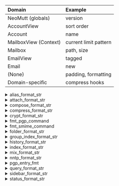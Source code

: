 | Domain                | Example               |
| :-------------------- | :-------------------- |
| NeoMutt (globals)     | version               |
| AccountView           | sort order            |
| Account               | name                  |
| MailboxView (Context) | current limit pattern |
| Mailbox               | path, size            |
| EmailView             | tagged                |
| Email                 | new                   |
| (None)                | padding, formatting   |
| Domain-specific       | compress hooks        |

<details><summary>alias_format_str</summary>

- `%a` Alias name
- `%f` Flags - currently, a 'd' for an alias marked for deletion
- `%n` Index number
- `%r` Address which alias expands to
- `%t` Character which indicates if the alias is tagged for inclusion
---
- `%>X` Right justify the rest of the string and pad with character `X`
- `%|X` Pad to the end of the line with character `X`
- `%*X` Soft-fill with character `X` as pad
---
- `$config` Expand NeoMutt config
- `$ENV` Expand an environment variable
- `pipe.sh|` Expand and run command
- `\x` Whitespace characters, carriage-return, line feed, etc
- ```` `backticks` ```` Execute command

</details>

<details><summary>attach_format_str</summary>

- `%C` Character set
- `%c` Character set: convert?
- `%D` Deleted flag
- `%d` Description
- `%e` MIME content-transfer-encoding
- `%f` Filename
- `%F` Filename for content-disposition header
- `%I` Content-disposition, either I (inline) or A (attachment)
- `%m` Major MIME type
- `%M` MIME subtype
- `%n` Attachment number
- `%Q` 'Q', if MIME part qualifies for attachment counting
- `%s` Size
- `%t` Tagged flag
- `%T` Tree chars
- `%u` Unlink
- `%X` Number of qualifying MIME parts in this part and its children
</details>

<details><summary>compose_format_str</summary>

- `%a` Total number of attachments
- `%h` Local hostname
- `%l` Approximate size (in bytes) of the current message
- `%v` NeoMutt version string
</details>

<details><summary>compress_format_str</summary>

- `%f` Compressed file
- `%t` Plaintext, temporary file
</details>

<details><summary>crypt_format_str</summary>

- `%a` Algorithm
- `%A` Algorithm of the principal key
- `%c` Capabilities
- `%C` Capabilities of the principal key
- `%f` Flags
- `%F` Flags of the principal key
- `%k` Key id
- `%K` Key id of the principal key
- `%l` Length
- `%L` Length of the principal key
- `%n` Number
- `%p` Protocol
- `%t` Trust/validity of the key-uid association
- `%u` User id
- `%[fmt]` Date of key using strftime(3)
</details>

<details><summary>fmt_pgp_command</summary>

- `%a` Value of `$pgp_sign_as` if set, otherwise `$pgp_default_key`
- `%f` File containing a message
- `%p` Expands to PGPPASSFD=0 when a pass phrase is needed, to an empty string otherwise
- `%r` One or more key IDs (or fingerprints if available)
- `%s` File containing the signature part of a multipart/signed attachment when verifying it
</details>

<details><summary>fmt_smime_command</summary>

- `%a` Algorithm used for encryption
- `%C` CA location: Depending on whether `$smime_ca_location` points to a directory or file
- `%c` One or more certificate IDs
- `%d` Message digest algorithm specified with `$smime_sign_digest_alg`
- `%f` File containing a message
- `%i` Intermediate certificates
- `%k` The key-pair specified with `$smime_default_key`
- `%s` File containing the signature part of a multipart/signed attachment when verifying it
</details>

<details><summary>folder_format_str</summary>

- `%C` Current file number
- `%d` Date/time folder was last modified
- `%D` Date/time folder was last modified using `$date_format.`
- `%F` File permissions
- `%f` Filename (with suffix `/`, `@` or `*`)
- `%g` Group name (or numeric gid, if missing)
- `%i` Description of the folder
- `%l` Number of hard links
- `%m` Number of messages in the mailbox
- `%N` N if mailbox has new mail, blank otherwise
- `%n` Number of unread messages in the mailbox
- `%s` Size in bytes
- `%t` `*` if the file is tagged, blank otherwise
- `%u` Owner name (or numeric uid, if missing)
</details>

<details><summary>group_index_format_str</summary>

- `%C` Current newsgroup number
- `%d` Description of newsgroup (becomes from server)
- `%f` Newsgroup name
- `%M` - if newsgroup not allowed for direct post (moderated for example)
- `%N` N if newsgroup is new, u if unsubscribed, blank otherwise
- `%n` Number of new articles in newsgroup
- `%s` Number of unread articles in newsgroup
</details>

<details><summary>history_format_str</summary>

- `%s` History match
</details>

<details><summary>index_format_str</summary>

- `%(fmt)` Date/time when the message was received
- `%a` Address of the author
- `%A` Reply-to address (if present; otherwise: address of author)
- `%b` Filename of the original message folder (think mailbox)
- `%B` The list to which the letter was sent, or else the folder name (%b)
- `%C` Current message number
- `%c` Number of characters (bytes) in the message
- `%D` Date and time of message using `$date_format` and local timezone
- `%d` Date and time of message using `$date_format` and sender's timezone
- `%e` Current message number in thread
- `%E` Number of messages in current thread
- `%Fp` Like %F, but plain. No contextual formatting is applied to recipient name
- `%F` Author name, or recipient name if the message is from you
- `%f` Sender (address + real name), either From: or Return-Path:
- `%Gx` Individual message tag (e.g. notmuch tags/imap flags)
- `%g` Message tags (e.g. notmuch tags/imap flags)
- `%H` Spam attribute(s) of this message
- `%I` Initials of author
- `%i` Message-id of the current message
- `%J` Message tags (if present, tree unfolded, and != parent's tags)
- `%K` The list to which the letter was sent (if any; otherwise: empty)
- `%L` Like %F, except 'lists' are displayed first
- `%l` Number of lines in the message
- `%M` Number of hidden messages if the thread is collapsed
- `%m` Total number of message in the mailbox
- `%n` Author's real name (or address if missing)
- `%N` Message score
- `%O` Like %L, except using address instead of name
- `%P` Progress indicator for the built-in pager (how much of the file has been displayed)
- `%q` Newsgroup name (if compiled with NNTP support)
- `%R` Comma separated list of Cc: recipients
- `%r` Comma separated list of To: recipients
- `%S` Single character status of the message (N/O/D/d/!/r/-)
- `%s` Subject of the message
- `%t` 'To:' field (recipients)
- `%T` The appropriate character from the `$to_chars` string
- `%u` User (login) name of the author
- `%v` First name of the author, or the recipient if the message is from you
- `%W` Name of organization of author ('Organization:' field)
- `%x` 'X-Comment-To:' field (if present and compiled with NNTP support)
- `%X` Number of MIME attachments
- `%y` 'X-Label:' field (if present)
- `%Y` 'X-Label:' field (if present, tree unfolded, and != parent's x-label)
- `%zc` Message crypto flags
- `%zs` Message status flags
- `%zt` Message tag flags
- `%Z` Combined message flags
- `%[fmt]` Message date/time converted to the local time zone
- `%{fmt}` Message date/time converted to sender's time zone
</details>

<details><summary>mix_format_str</summary>

- `%a` The remailer's e-mail address
- `%c` Remailer capabilities
- `%n` The running number on the menu
- `%s` The remailer's short name
</details>

<details><summary>nntp_format_str</summary>

- `%a` Account url
- `%p` Port
- `%P` Port if specified
- `%s` News server name
- `%S` Url schema
- `%u` Username
</details>

<details><summary>pgp_entry_fmt</summary>

- `%a` Algorithm
- `%A` Algorithm of the princ. key
- `%c` Capabilities
- `%C` Capabilities of the princ. key
- `%f` Flags
- `%F` Flags of the princ. key
- `%k` Key id
- `%K` Key id of the principal key
- `%l` Length
- `%L` Length of the princ. key
- `%n` Number
- `%t` Trust/validity of the key-uid association
- `%u` User id
- `%[fmt]` Date of key using strftime(3)
</details>

<details><summary>query_format_str</summary>

- `%a` Destination address
- `%c` Current entry number
- `%e` Extra information
- `%n` Destination name
- `%t` `*` if current entry is tagged, a space otherwise
</details>

<details><summary>sidebar_format_str</summary>

- `%!` 'n!' Flagged messages
- `%B` Name of the mailbox
- `%D` Description of the mailbox
- `%d` Number of deleted messages
- `%F` Number of Flagged messages in the mailbox
- `%L` Number of messages after limiting
- `%n` N if mailbox has new mail, blank otherwise
- `%N` Number of unread messages in the mailbox
- `%S` Size of mailbox (total number of messages)
- `%t` Number of tagged messages
</details>

<details><summary>status_format_str</summary>

- `%b` Number of incoming folders with unread messages
- `%D` Description of the mailbox
- `%d` Number of deleted messages
- `%f` Full mailbox path
- `%F` Number of flagged messages
- `%h` Hostname
- `%l` Length of mailbox (in bytes)
- `%L` Size (in bytes) of the messages shown
- `%M` Number of messages shown (virtual message count when limiting)
- `%m` Total number of messages
- `%n` Number of new messages
- `%o` Number of old unread messages
- `%p` Number of postponed messages
- `%P` Percent of way through index
- `%R` Number of read messages
- `%r` Readonly/wontwrite/changed flag
- `%S` Current aux sorting method (`$sort_aux`)
- `%s` Current sorting method (`$sort`)
- `%t` # of tagged messages
- `%u` Number of unread messages
- `%V` Currently active limit pattern
- `%v` NeoMutt version
</details>

